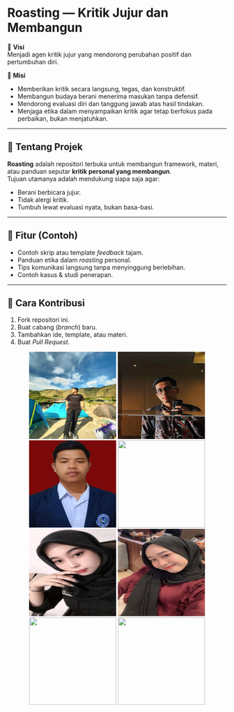 # Roasting — Kritik Jujur dan Membangun

📌 **Visi**  
Menjadi agen kritik jujur yang mendorong perubahan positif dan pertumbuhan diri.

📌 **Misi**  
- Memberikan kritik secara langsung, tegas, dan konstruktif.  
- Membangun budaya berani menerima masukan tanpa defensif.  
- Mendorong evaluasi diri dan tanggung jawab atas hasil tindakan.  
- Menjaga etika dalam menyampaikan kritik agar tetap berfokus pada perbaikan, bukan menjatuhkan.

---

## 📂 Tentang Projek

**Roasting** adalah repositori terbuka untuk membangun framework, materi, atau panduan seputar **kritik personal yang membangun**.  
Tujuan utamanya adalah mendukung siapa saja agar:
- Berani berbicara jujur.
- Tidak alergi kritik.
- Tumbuh lewat evaluasi nyata, bukan basa-basi.

---

## 🚀 Fitur (Contoh)

- Contoh skrip atau template *feedback* tajam.
- Panduan etika dalam *roasting* personal.
- Tips komunikasi langsung tanpa menyinggung berlebihan.
- Contoh kasus & studi penerapan.

---

## 🔧 Cara Kontribusi

1. Fork repositori ini.  
2. Buat cabang (*branch*) baru.  
3. Tambahkan ide, template, atau materi.  
4. Buat *Pull Request*.

<p align="center">
  <img src="https://raw.githubusercontent.com/Luddinritonga/web-portofolio-kami/main/assets/img/Luddin1.png" alt="Luddin Ritonga" width="200" height="200"/>
  <img src="https://raw.githubusercontent.com/Luddinritonga/web-portofolio-kami/main/assets/img/doni1.png" alt="Doni" width="200" height="200"/>
  <img src="https://raw.githubusercontent.com/Luddinritonga/web-portofolio-kami/main/assets/img/riski1.png" alt="Riski" width="200" height="200"/>
  <img src="https://raw.githubusercontent.com/Luddinritonga/web-portofolio-kami/main/assets/img/Rahmad1.png" alt="" width="200" height="200"/>
  <img src="https://raw.githubusercontent.com/Luddinritonga/web-portofolio-kami/main/assets/img/ayu1.png" alt="Riski" width="200" height="200"/>
  <img src="https://raw.githubusercontent.com/Luddinritonga/web-portofolio-kami/main/assets/img/winda1.png" alt="" width="200" height="200"/>
  <img src="https://raw.githubusercontent.com/Luddinritonga/web-portofolio-kami/main/assets/img/calvin1.png" alt="" width="200" height="200"/>
  <img src="https://raw.githubusercontent.com/Luddinritonga/web-portofolio-kami/main/assets/img/fikri1.png" alt="" width="200" height="200"/>
</p>
